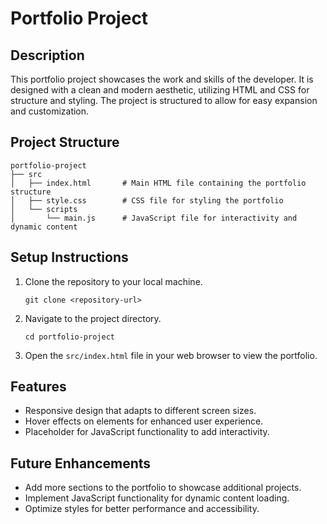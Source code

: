 # Portfolio Project

## Description
This portfolio project showcases the work and skills of the developer. It is designed with a clean and modern aesthetic, utilizing HTML and CSS for structure and styling. The project is structured to allow for easy expansion and customization.

## Project Structure
```
portfolio-project
├── src
│   ├── index.html       # Main HTML file containing the portfolio structure
│   ├── style.css        # CSS file for styling the portfolio
│   └── scripts
│       └── main.js      # JavaScript file for interactivity and dynamic content
```

## Setup Instructions
1. Clone the repository to your local machine.
   ```
   git clone <repository-url>
   ```
2. Navigate to the project directory.
   ```
   cd portfolio-project
   ```
3. Open the `src/index.html` file in your web browser to view the portfolio.

## Features
- Responsive design that adapts to different screen sizes.
- Hover effects on elements for enhanced user experience.
- Placeholder for JavaScript functionality to add interactivity.

## Future Enhancements
- Add more sections to the portfolio to showcase additional projects.
- Implement JavaScript functionality for dynamic content loading.
- Optimize styles for better performance and accessibility.